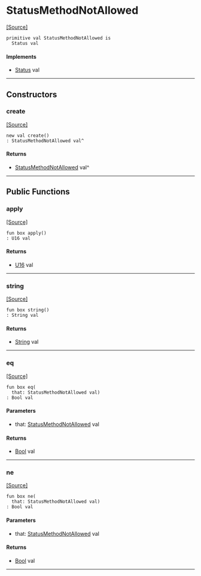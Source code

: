 # StatusMethodNotAllowed
<span class="source-link">[[Source]](src/http/status.md#L71)</span>
```pony
primitive val StatusMethodNotAllowed is
  Status val
```

#### Implements

* [Status](http-Status.md) val

---

## Constructors

### create
<span class="source-link">[[Source]](src/http/status.md#L71)</span>


```pony
new val create()
: StatusMethodNotAllowed val^
```

#### Returns

* [StatusMethodNotAllowed](http-StatusMethodNotAllowed.md) val^

---

## Public Functions

### apply
<span class="source-link">[[Source]](src/http/status.md#L72)</span>


```pony
fun box apply()
: U16 val
```

#### Returns

* [U16](builtin-U16.md) val

---

### string
<span class="source-link">[[Source]](src/http/status.md#L73)</span>


```pony
fun box string()
: String val
```

#### Returns

* [String](builtin-String.md) val

---

### eq
<span class="source-link">[[Source]](src/http/status.md#L72)</span>


```pony
fun box eq(
  that: StatusMethodNotAllowed val)
: Bool val
```
#### Parameters

*   that: [StatusMethodNotAllowed](http-StatusMethodNotAllowed.md) val

#### Returns

* [Bool](builtin-Bool.md) val

---

### ne
<span class="source-link">[[Source]](src/http/status.md#L72)</span>


```pony
fun box ne(
  that: StatusMethodNotAllowed val)
: Bool val
```
#### Parameters

*   that: [StatusMethodNotAllowed](http-StatusMethodNotAllowed.md) val

#### Returns

* [Bool](builtin-Bool.md) val

---


